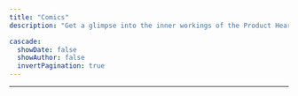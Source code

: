 ```yaml
---
title: "Comics"
description: "Get a glimpse into the inner workings of the Product Heartbeat Company"

cascade:
  showDate: false
  showAuthor: false
  invertPagination: true
---
```


---
